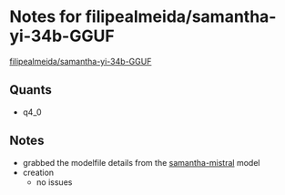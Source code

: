# Notes for filipealmeida/samantha-yi-34b-GGUF
[filipealmeida/samantha-yi-34b-GGUF](https://huggingface.co/filipealmeida/samantha-yi-34b-GGUF)

## Quants
- q4_0

## Notes
- grabbed the modelfile details from the [samantha-mistral](https://ollama.com/library/samantha-mistral) model
- creation
  - no issues
